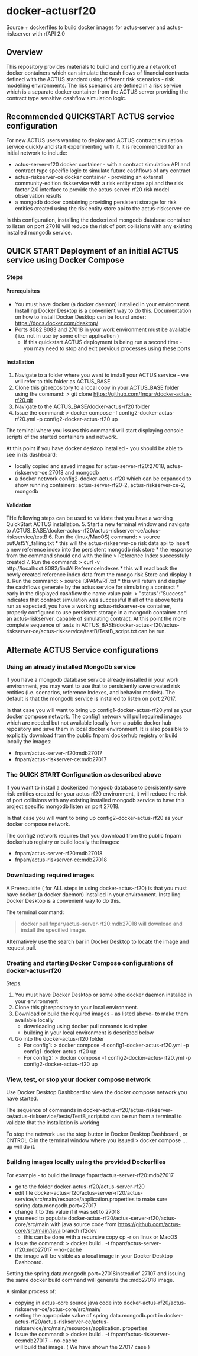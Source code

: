# docker-actusrf20
Source + dockerfiles  to build docker images for actus-server and actus-riskserver with rfAPI 2.0
## Overview
This repository provides materials to build and configure a network of docker containers which can simulate the cash flows of financial contracts defined with the ACTUS standard using different risk scenarios - risk modelling environments. The risk scenarios are defined in a risk service which is a separate docker container from the ACTUS server providing the contract type sensitive cashflow simulation logic.  
## Recommended QUICKSTART ACTUS service configuration 
For new ACTUS users wanting to deploy and ACTUS contract simulation service quickly and start experimenting with it, it is recommended for an initial network to include:
*  actus-server-rf20 docker container - with a contract simulation API and contract type specific logic to simulate future cashflows of any contract
*  actus-riskserver-ce docker container - providing an external community-edition riskservice with a risk entity store api and the risk factor 2.0 interface to provide the actus-server-rf20 risk model observation results
*  a mongodb docker containing providing persistent storage for risk entities created using the risk entity store api to the actus-riskserver-ce

In this configuration, installing the dockerized mongodb database container to listen on port 27018 will reduce the risk of port collisions with any existing installed mongodb service.

## QUICK START Deployment of an initial ACTUS service using Docker Compose 
### Steps
#### Prerequisites
*   You must have docker (a docker daemon) installed in your environment. Installing Docker Desktop is a convenient way to do this. Documentation on how to install Docker Desktop can be found under: https://docs.docker.com/desktop/ 
*   Ports 8082 8083 and 27018 in your work environment must be available ( i.e. not in use by some other application )
    *  If this quickstart ACTUS deployment is being run a second time - you may need to stop and exit previous processes using these ports      

#### Installation
1.  Navigate to a folder where you want to install your ACTUS service - we will refer to this folder as ACTUS_BASE
2.  Clone this git repository to a local copy in your ACTUS_BASE folder using the command: > git clone https://github.com/fnparr/docker-actus-rf20.git
3.  Navigate to the ACTUS_BASE/docker-actus-rf20 folder
4.  Issue the command: > docker compose -f config2-docker-actus-rf20.yml -p config2-docker-actus-rf20 up

The teminal where you issues this command will start displaying console scripts of the started containers and network. 

At this point if you have docker desktop installed - you should be able to see in its dashboard:
*   locally copied and saved images for actus-server-rf20:27018, actus-riskserver-ce:27018 and mongodb
*   a docker network config2-docker-actus-rf20 which can be expanded to show running containers: actus-server-rf20-2, actus-riskserver-ce-2, mongodb

#### Validation
THe following steps can be used to validate that you have a working QuickStart ACTUS installation. 
5.  Start a new terminal window and navigate to ACTUS_BASE/docker-actus-rf20/actus-riskserver-ce/actus-riskservice/testB
6.  Run the (linux/MacOS) command:   > source putUst5Y_falling.txt
    * this will the actus-riskserver-ce risk data api to insert a new reference index into the persistent mongodb risk store
    * the response from the command should end with the line > Reference Index successfuly created
7.  Run the command:   > curl -v http://localhost:8082/findAllReferenceIndexes
    * this will read back the newly created reference index data from the mongo risk Store and display it
8.  Run the command:   > source l3PAMwRF.txt
    * this will return and display the cashflows generate by the actus service for simulating a contract
    * early in the displayed cashflow the name value pair:  > "status":"Success"
      indicates that contract simulation was successful
If all of the above tests run as expected, you have a working actus-riskserver-ce container, properly configured to use 
persistent storage in a mongodb container and an actus-riskserver. capable of simulating contract. At this point the 
more complete sequence of tests in ACTUS_BASE/docker-actus-rf20/actus-riskserver-ce/actus-riskservice/testB/TestB_script.txt can be run.

## Alternate ACTUS Service configurations
### Using an already installed MongoDb service 
If you have a mongodb database service already installed in your work environment, you may want to use that to persistently save created risk entities 
(i.e. scenarios, reference Indexes, and behavior models). The default is that the mongodb service is installed to listen on port 27017. 

In that case you will want to bring up config1-docker-actus-rf20.yml as your docker compose network.
The config1 network will pull required images which are needed but not available locally from a public docker hub repository and save them in local docker environment.
It is also possible to explicitly download from the public fnparr/ dockerhub registry or build locally the images:
*  fnparr/actus-server-rf20:mdb27017
*  fnparr/actus-riskserver-ce:mdb27017

### The QUICK START Configuration as described above 
If you want to install a dockerized mongodb database to persistently save risk entities created for your actus rf20 environment, it will reduce the risk of port collisions with any existing installed mongodb service to have this project specific mongodb listen on port 27018. 

In that case you will want to bring up config2-docker-actus-rf20 as your docker compose network. 

The config2 network requires that you download from the public fnparr/ dockerhub registry or build locally the images:
*  fnparr/actus-server-rf20:mdb27018
*  fnparr/actus-riskserver-ce:mdb27018

### Downloading required images 
A Prerequisite ( for ALL steps in using docker-actus-rf20) is that you must have docker (a docker daemon) installed in your environment. 
Installing Docker Desktop is a convenient way to do this.

The terminal command:
  > docker pull fnparr/actus-server-rf20:mdb27018
will download and install the specified image.

Alternatively use the search bar in Docker Desktop to locate the image and request pull. 
 
### Creating and starting Docker Compose configurations of docker-actus-rf20 
Steps.
1. You must have Docker Desktop or some othe docker daemon installed in your environment
2. Clone this git repository to your local environment.
3. Download or build the required images - as listed above- to make them available locally
   * downloading using docker pull comands is simpler
   * building in your local environment is described below
4. Go into  the docker-actus-rf20 folder
   * For config1:  > docker compose -f config1-docker-actus-rf20.yml -p config1-docker-actus-rf20 up
   * For config2:  > docker compose -f config2-docker-actus-rf20.yml -p config2-docker-actus-rf20 up

### View, test,  or stop your docker compose network
Use Docker Desktop Dashboard to view the docker compose network you have started.

The sequence of commands in docker-actus-rf20/actus-riskserver-ce/actus-riskservice/tests/TestB_script.txt
can be run from a terminal to validate that the installation is working 

To stop the network use the stop button in Docker Desktop Dashboard , or CNTROL C in the terminal 
window where you issued > docker compose ... up will do it. 

### Building images locally using the provided Dockerfiles
For example - to build the image fnparr/actus-server-rf20:mdb27017 
* go to the folder docker-actus-rf20/actus-server-rf20
* edit file docker-actus-rf20/actus-server-rf20/actus-service/src/main/resource/application.properties to make sure spring.data.mongodb.port=27017
* change it to this value if it was set to 27018
* you need to populate docker-actus-rf20/actus-server-rf20/actus-core/src/main with java source code from https://github.com/actus-core/src/main/java branch rf2dev
  * this can be done with a recursive copy cp -r on linux or MacOS
* Issue the command: > docker build . -t fnparr/actus-server-rf20:mdb27017 --no-cache
* the image will be visible as a local image in your Docker Desktop Dashboard.

Setting the spring.data.mongodb.port=27018instead of 27107 and issuing the same docker build command will generate the :mdb27018 image.

A similar process of:
* copying in actus-core source java code into docker-actus-rf20/actus-riskserver-ce/actus-core/src/main/
* setting the appropriate value of spring.data.mongodb.port in docker-actus-rf20/actus-riskserver-ce/actus-riskservice/src/main/resources/application. properties 
*  Issue the command: > docker build . -t fnparr/actus-riskserver-ce:mdb27017 --no-cache   
 will build that image. ( We have shown the 27017 case )      

